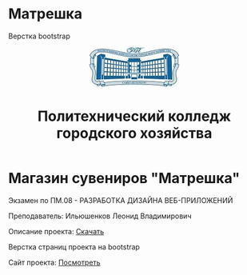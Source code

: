 # Матрешка
Верстка bootstrap

<header >
<img src="pkgh.jpeg" alt="PKGH">
<h1>
Политехнический колледж городского хозяйства</h1>
</header>

<main>
<h1>Магазин сувениров "Матрешка"</h1>
<p>Экзамен по ПМ.08 - РАЗРАБОТКА ДИЗАЙНА ВЕБ-ПРИЛОЖЕНИЙ</p>
<p>Преподаватель: Ильюшенков Леонид Владимирович</p>
<p>Описание проекта: 
<a href="https://github.com/Ilyushenkov/pm08/blob/master/%D1%8D%D0%BA%D0%B7_%D0%9F%D0%9C_08_2024_%D0%BF%D0%BE%D0%B4%D0%B3.pdf">Скачать</a>
</p>
  <p>Верстка страниц проекта на bootstrap</p>
  <p>Сайт проекта: 
<a href="https://ilyushenkov.github.io/pets_front/">Посмотреть</a>
</p>
</main>
